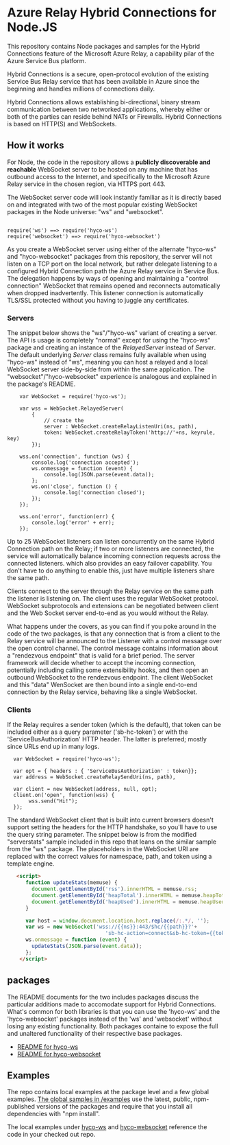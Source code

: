 # Azure Relay Hybrid Connections for Node.JS

This repository contains Node packages and samples for the Hybrid Connections feature of the 
Microsoft Azure Relay, a capability pilar of the Azure Service Bus platform.

Hybrid Connections is a secure, open-protocol evolution of the existing Service Bus Relay 
service that has been available in Azure since the beginning and handles millions of connections 
daily. 

Hybrid Connections allows establishing bi-directional, binary stream communication between 
two networked applications, whereby either or both of the parties can reside behind NATs or 
Firewalls. Hybrid Connections is based on HTTP(S) and WebSockets.

## How it works

For Node, the code in the repository allows a **publicly discoverable and reachable** WebSocket 
server to be hosted on any machine that has outbound access to the Internet, and 
specifically to the Microsoft Azure Relay service in the chosen region, via HTTPS port 443. 
  
The WebSocket server code will look instantly familiar as it is directly based on and integrated 
with two of the most popular existing WebSocket packages in the Node universe: "ws" and "websocket". 

``` JS

require('ws') ==> require('hyco-ws')
require('websocket') ==> require('hyco-websocket')

```

As you create a WebSocket server using either of the alternate "hyco-ws" and "hyco-websocket" 
packages from this repository, the server will not listen on a TCP port on the local network, 
but rather delegate listening to a configured Hybrid Connection path the Azure Relay service 
in Service Bus. The delegation happens by ways of opening and maintaining a "control connection"
WebSocket that remains opened and reconnects automatically when dropped inadvertently. This 
listener connection is automatically TLS/SSL protected without you having to juggle any certificates.

### Servers

The snippet below shows the "ws"/"hyco-ws" variant of creating a server. The API is usage is 
completely "normal" except for using the "hyco-ws" package and creating an instance of the
*RelayedServer* instead of *Server*. The default underlying *Server* class remains fully available 
when using "hyco-ws" instead of "ws", meaning you can host a relayed and a local WebSocket 
server side-by-side from within the same application. The "websocket"/"hyco-websocket" 
experience is analogous and explained in the package's README.   

``` JS
    var WebSocket = require('hyco-ws');

    var wss = WebSocket.RelayedServer(
        {
            // create the 
            server : WebSocket.createRelayListenUri(ns, path),
            token: WebSocket.createRelayToken('http://'+ns, keyrule, key)
        });

    wss.on('connection', function (ws) {
        console.log('connection accepted');
        ws.onmessage = function (event) {
            console.log(JSON.parse(event.data));
        };
        ws.on('close', function () {
            console.log('connection closed');
        });       
    });

    wss.on('error', function(err) {
        console.log('error' + err);
    });
```

Up to 25 WebSocket listeners can listen concurrently on the same Hybrid Connection path on the 
Relay; if two or more listeners are connected, the service will automatically balance incoming 
connection requests across the connected listeners. which also provides an easy failover capability. 
You don't have to do anything to enable this, just have multiple listeners share the same path.   

Clients connect to the server through the Relay service on the same path the listener is listening 
on. The client uses the regular WebSocket protocol. WebSocket subprotocols and extensions can 
be negotiated between client and the Web Socket server end-to-end as you would without the Relay.

What happens under the covers, as you can find if you poke around in the code of the two packages, is 
that any connection that is from a client to the Relay service will be announced to the Listener 
with a control message over the open control channel. The control message contains information about 
a "rendezvous endpoint" that is valid for a brief period. The server framework will decide whether
to accept the incoming connection, potentially including calling some extensibility hooks, and
then open an outbound WebSocket to the rendezvous endpoint. The client WebSocket and this "data"
WenSocket are then bound into a single end-to-end connection by the Relay service, behaving like
a single WebSocket.    

### Clients

If the Relay requires a sender token (which is the default), that token can be included either 
as a query parameter ('sb-hc-token') or with the 'ServiceBusAuthorization' HTTP header. The latter is
preferred; mostly since URLs end up in many logs.  

``` JS
  var WebSocket = require('hyco-ws');

  var opt = { headers : { 'ServiceBusAuthorization' : token}};
  var address = WebSocket.createRelaySendUri(ns, path),

  var client = new WebSocket(address, null, opt);
  client.on('open', function(wss) {
       wss.send("Hi!"); 
  });  

```

The standard WebSocket client that is built into current browsers doesn't support setting 
the headers for the HTTP handshake, so you'll have to use the query string parameter. The 
snippet below is from the modified "serverstats" sample included in this repo that leans 
on the similar sample from the "ws" package. The placeholders in the WebSocket URI are 
replaced with the correct values for namespace, path, and token using a template engine. 

``` HTML
   <script>
      function updateStats(memuse) {
        document.getElementById('rss').innerHTML = memuse.rss;
        document.getElementById('heapTotal').innerHTML = memuse.heapTotal;
        document.getElementById('heapUsed').innerHTML = memuse.heapUsed;
      }

      var host = window.document.location.host.replace(/:.*/, '');
      var ws = new WebSocket('wss://{{ns}}:443/$hc/{{path}}?'+
                                'sb-hc-action=connect&sb-hc-token={{token}}');
      ws.onmessage = function (event) {
        updateStats(JSON.parse(event.data));
      };
    </script>
``` 

## packages

The README documents for the two includes packages discuss the particular additions made 
to accomodate support for Hybrid Connections. What's common for both libraries is that 
you can use the 'hyco-ws' and the 'hyco-websocket' packages instead of the 'ws' and 'websocket'
without losing any existing functionality. Both packages containe to expose the full and unaltered
functionality of their respective base packages.

* [README for hyco-ws](./hyco-ws/README.md)
* [README for hyco-websocket](./hyco-websocket/README.md)    

## Examples 

The repo contains local examples at the package level and a few global examples. 
[The global samples in /examples](/examples/README.md) use the latest, public, npm-published versions
of the packages and require that you install all dependencies with "npm install". 

The local examples under [hyco-ws](./hyco-ws) and [hyco-websocket](./hyco-websocket) reference the 
code in your checked out repo.

